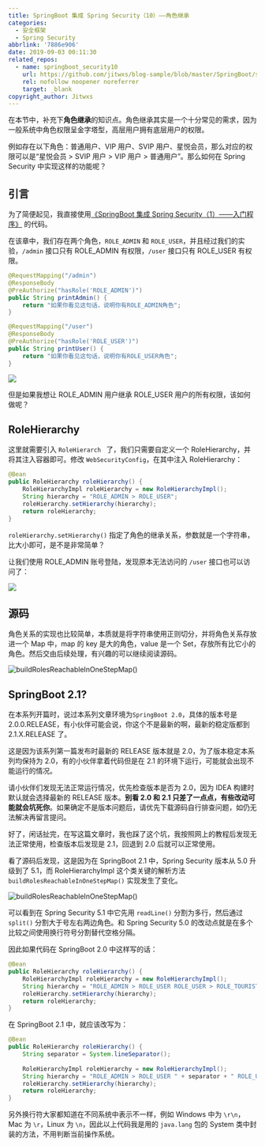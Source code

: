 ```yaml
---
title: SpringBoot 集成 Spring Security（10）——角色继承
categories:
  - 安全框架
  - Spring Security
abbrlink: '7886e906'
date: 2019-09-03 00:11:30
related_repos:
  - name: springboot_security10
    url: https://github.com/jitwxs/blog-sample/blob/master/SpringBoot/springboot_security/springboot_security10
    rel: nofollow noopener noreferrer
    target: _blank
copyright_author: Jitwxs
---
```


在本节中，补充下**角色继承**的知识点。角色继承其实是一个十分常见的需求，因为一般系统中角色权限呈金字塔型，高层用户拥有底层用户的权限。

例如存在以下角色：普通用户、VIP 用户、SVIP 用户、星悦会员，那么对应的权限可以是“星悦会员 > SVIP 用户 > VIP 用户 > 普通用户”。那么如何在 Spring Security 中实现这样的功能呢？

## 引言

为了简便起见，我直接使用[《SpringBoot 集成 Spring Security（1）——入门程序》](/5f5715e6.html) 的代码。

在该章中，我们存在两个角色，`ROLE_ADMIN` 和 `ROLE_USER`，并且经过我们的实验，`/admin` 接口只有 ROLE_ADMIN 有权限，`/user` 接口只有 ROLE_USER 有权限。

```java
@RequestMapping("/admin")
@ResponseBody
@PreAuthorize("hasRole('ROLE_ADMIN')")
public String printAdmin() {
    return "如果你看见这句话，说明你有ROLE_ADMIN角色";
}

@RequestMapping("/user")
@ResponseBody
@PreAuthorize("hasRole('ROLE_USER')")
public String printUser() {
    return "如果你看见这句话，说明你有ROLE_USER角色";
}
```

![](https://cdn.jsdelivr.net/gh/jitwxs/cdn/blog/posts/20180330153402126.png)

但是如果我想让 ROLE_ADMIN 用户继承 ROLE_USER 用户的所有权限，该如何做呢？

## RoleHierarchy 

这里就需要引入 `RoleHierarch ` 了，我们只需要自定义一个 RoleHierarchy，并将其注入容器即可。修改 `WebSecurityConfig`，在其中注入 RoleHierarchy：

```java
@Bean
public RoleHierarchy roleHierarchy() {
    RoleHierarchyImpl roleHierarchy = new RoleHierarchyImpl();
    String hierarchy = "ROLE_ADMIN > ROLE_USER";
    roleHierarchy.setHierarchy(hierarchy);
    return roleHierarchy;
}
```

`roleHierarchy.setHierarchy()` 指定了角色的继承关系，参数就是一个字符串，比大小即可，是不是非常简单？

让我们使用 ROLE_ADMIN 账号登陆，发现原本无法访问的 `/user` 接口也可以访问了：

![](https://cdn.jsdelivr.net/gh/jitwxs/cdn/blog/posts/20190902233036282.png)

## 源码

角色关系的实现也比较简单，本质就是将字符串使用正则切分，并将角色关系存放进一个 Map 中，map 的 key 是大的角色，value 是一个 Set，存放所有比它小的角色。然后交由后续处理，有兴趣的可以继续阅读源码。

![buildRolesReachableInOneStepMap()]()

## SpringBoot 2.1?

在本系列开篇时，说过本系列文章环境为`SpringBoot 2.0`，具体的版本号是 2.0.0.RELEASE，有小伙伴可能会说，你这个不是最新的啊，最新的稳定版都到 2.1.X.RELEASE 了。

这是因为该系列第一篇发布时最新的 RELEASE  版本就是 2.0，为了版本稳定本系列均保持为 2.0，有的小伙伴拿着代码但是在 2.1 的环境下运行，可能就会出现不能运行的情况。

请小伙伴们发现无法正常运行情况，优先检查版本是否为 2.0，因为 IDEA 构建时默认就会选择最新的 RELEASE  版本。**别看 2.0 和 2.1 只差了一点点，有些改动可能就会坑死你**。如果确定不是版本问题后，请优先下载源码自行排查问题，如仍无法解决再留言提问。

好了，闲话扯完，在写这篇文章时，我也踩了这个坑，我按照网上的教程后发现无法正常使用，检查版本后发现是 2.1，回退到 2.0 后就可以正常使用。

看了源码后发现，这是因为在 SpringBoot 2.1 中，Spring Security 版本从 5.0 升级到了 5.1，而 RoleHierarchyImpl 这个类关键的解析方法 `buildRolesReachableInOneStepMap()` 实现发生了变化。

![buildRolesReachableInOneStepMap()]()

可以看到在 Spring Security 5.1 中它先用 `readLine()` 分割为多行，然后通过 `split()` 分割大于号左右两边角色。和 Spring Security 5.0 的改动点就是在多个比较之间使用换行符号分割替代空格分隔。

因此如果代码在 SpringBoot 2.0 中这样写的话：

```java
@Bean
public RoleHierarchy roleHierarchy() {
    RoleHierarchyImpl roleHierarchy = new RoleHierarchyImpl();
    String hierarchy = "ROLE_ADMIN > ROLE_USER ROLE_USER > ROLE_TOURISTS";
    roleHierarchy.setHierarchy(hierarchy);
    return roleHierarchy;
}
```

在 SpringBoot 2.1 中，就应该改写为：

```java
@Bean
public RoleHierarchy roleHierarchy() {
    String separator = System.lineSeparator();
    
    RoleHierarchyImpl roleHierarchy = new RoleHierarchyImpl();
    String hierarchy = "ROLE_ADMIN > ROLE_USER " + separator + " ROLE_USER > ROLE_TOURISTS";
    roleHierarchy.setHierarchy(hierarchy);
    return roleHierarchy;
}
```

另外换行符大家都知道在不同系统中表示不一样，例如 Windows 中为 `\r\n`，Mac 为 `\r`，Linux 为 `\n`，因此以上代码我是用的 `java.lang` 包的 System 类中封装的方法，不用判断当前操作系统。
